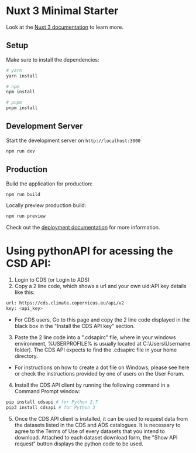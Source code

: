 # Nuxt 3 Minimal Starter

Look at the [Nuxt 3 documentation](https://nuxt.com/docs/getting-started/introduction) to learn more.

## Setup

Make sure to install the dependencies:

```bash
# yarn
yarn install

# npm
npm install

# pnpm
pnpm install
```

## Development Server

Start the development server on `http://localhost:3000`

```bash
npm run dev
```

## Production

Build the application for production:

```bash
npm run build
```

Locally preview production build:

```bash
npm run preview
```

Check out the [deployment documentation](https://nuxt.com/docs/getting-started/deployment) for more information.

# Using pythonAPI for acessing the CSD API:

1. Login to CDS (or Login to ADS)
2. Copy a 2 line code, which shows a url and your own uid:API key details like this:
```bash
url: https://cds.climate.copernicus.eu/api/v2
key: <api_key>
```
  - For CDS users, Go to this page and copy the 2 line code displayed in the black box in the "Install the CDS API key" section.
3. Paste the 2 line code into a ".cdsapirc" file, where in your windows environment, %USERPROFILE% is usually located at C:\Users\Username folder). The CDS API expects to find the .cdsapirc file in your home directory.
  - For instructions on how to create a dot file on Windows, please see here or check the instructions provided by one of users on the User Forum.

4. Install the CDS API client by running the following command in a Command Prompt window:

```bash
pip install cdsapi # for Python 2.7
pip3 install cdsapi # for Python 3
```

5. Once the CDS API client is installed, it can be used to request data from the datasets listed in the CDS and ADS catalogues. It is necessary to agree to the Terms of Use of every datasets that you intend to download. Attached to each dataset download form, the "Show API request" button displays the python code to be used.
